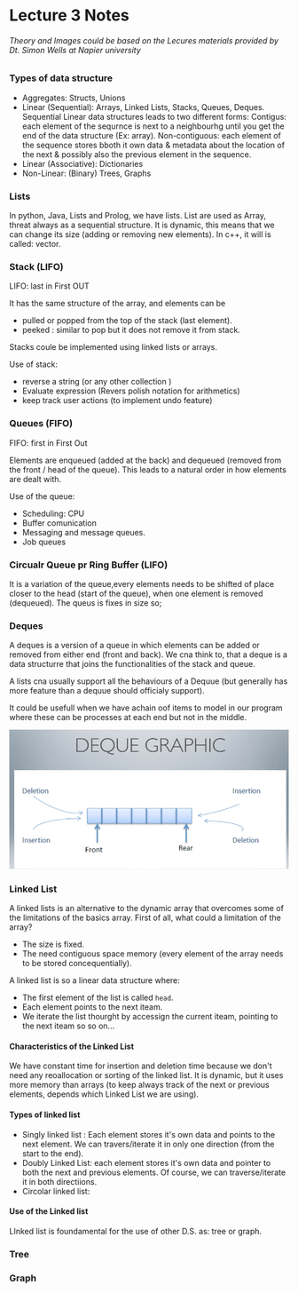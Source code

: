 # Lecture 3 Notes 
###### Theory and Images could be based on the Lecures materials provided by Dt. Simon Wells at Napier university

### Types of data structure
* Aggregates: Structs, Unions
* Linear (Sequential): Arrays, Linked Lists, Stacks, Queues, Deques.
Sequential Linear data structures leads to two different forms:
    Contigus: each element of the sequrnce is next to a neighbourhg until you get the end of the data structure (Ex: array). 
    Non-contiguous: each element of the sequence stores bboth it own data & metadata about the location of the next & possibly also the previous element in the sequence. 
* Linear (Associative): Dictionaries
* Non-Linear: (Binary) Trees, Graphs

### Lists

In python, Java, Lists and Prolog, we have lists. List are used as Array,
threat always as a sequential structure. It is dynamic, this means that we can change its size (adding or removing new elements).
In c++, it will is called: vector.

### Stack (LIFO)

LIFO: last in First OUT

It has the same structure of the array, and elements can be 
* pulled or popped from the top of the stack (last element). 
* peeked : similar to pop but it does not remove it from stack. 

Stacks coule be implemented using linked lists or arrays. 

Use of stack:
* reverse a string (or any other collection )
* Evaluate expression (Revers polish notation for arithmetics)
* keep track user actions (to implement undo feature)

### Queues (FIFO)

FIFO: first in First Out

Elements are enqueued (added at the back) and dequeued (removed from the front / head of the queue). 
This leads to a natural order in how elements are dealt with. 

Use of the queue: 
* Scheduling: CPU
* Buffer comunication 
* Messaging and message queues. 
* Job queues

### Circualr Queue pr Ring Buffer (LIFO)

It is a variation of the queue,every elements needs to be shifted of place closer to the head (start of the queue), when 
one element is removed (dequeued). 
The queus is fixes in size so; 

### Deques

A deques is a version of a queue in which elements can be added or removed from either end (front and back). 
We cna think to, that a deque is a data structurre that joins the functionalities of the stack and queue. 

A lists cna usually support all the behaviours of a Dequue (but generally has more feature than a dequue should officialy support). 

It could be usefull when we have  achain oof items to model in our program where these can be processes at each end but not in the middle. 

![Deque](../images/deuque.png)


### Linked List

A linked lists is an alternative to the dynamic array that overcomes some of the limitations of the basics array. 
First of all, what could a limitation of the array?
* The size is fixed. 
* The need contiguous space memory (every element of the array needs to be stored concequentially). 

A linked list is so a linear data structure where:
* The first element of the list is called ```head```. 
* Each element points to the next iteam. 
* We iterate the list thourght by accessign the current iteam, pointing to the next iteam so so on... 


#### Characteristics of the Linked List

We have constant time for insertion and deletion time because we don't need any reoallocation or sorting of the linked list. It is dynamic, but it uses more memory than arrays (to keep always track of the next or previous elements, depends which Linked List we are using). 

#### Types of linked list

* Singly linked list : Each element stores it's own data and points to the next element. We can travers/iterate it in only one direction (from the start to the end). 
* Doubly Linked List: each element stores it's own data and pointer to both the next and previous elements. Of course, we can traverse/iterate it in both directiions. 
* Circolar linked list:  

#### Use of the Linked list

LInked list is foundamental for the use of other D.S. as: tree or graph. 

### Tree


### Graph